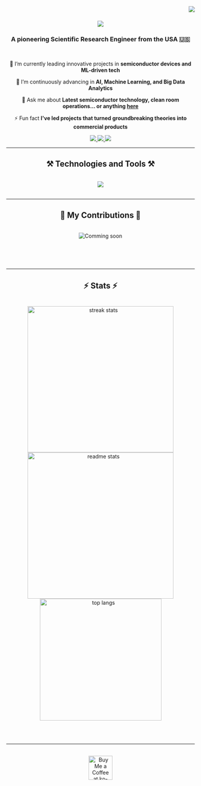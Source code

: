 <img align="right" src="https://visitor-badge.laobi.icu/badge?page_id=yourGitHub.yourGitHub" />

<h1 align="center">
    <img src="https://readme-typing-svg.herokuapp.com/?font=Righteous&size=35&center=true&vCenter=true&width=500&height=70&duration=4000&lines=Hi+There!+👋;+I'm+Ander!;" />
</h1>

<h3 align="center">A pioneering Scientific Research Engineer from the USA 🇺🇸</h3>

<br/>

<div align="center">
 
 🔭 I’m currently leading innovative projects in **semiconductor devices and ML-driven tech**

 🌱 I’m continuously advancing in **AI, Machine Learning, and Big Data Analytics**

💬 Ask me about **Latest semiconductor technology, clean room operations... or anything [here](https://github.com/yourGitHub/yourGitHub/issues)**

⚡ Fun fact **I've led projects that turned groundbreaking theories into commercial products**

 </div>
 
<div align="center"> 
  <a href="linnps@gmail.com">
    <img src="https://img.shields.io/badge/Gmail-333333?style=for-the-badge&logo=gmail&logoColor=red" />
  </a>
  <a href="https://www.linkedin.com/in/li-kai-lin/" target="_blank">
    <img src="https://img.shields.io/badge/LinkedIn-0077B5?style=for-the-badge&logo=linkedin&logoColor=white" target="_blank" />
  </a>
  <a href="https://linnps.github.io/cv/index.html" target="_blank">
     <img src="https://img.shields.io/badge/Portfolio-FF5722?style=for-the-badge&logo=todoist&logoColor=white" target="_blank" />
  </a>
</div>

 <hr/>
 
<h2 align="center">⚒️ Technologies and Tools ⚒️</h2>
<br/>
<div align="center">
    <img src="https://skillicons.dev/icons?i=python,java,javascript,nodejs,react,mysql,mongodb,aws,docker,git,tensorflow,matlab" /><br>
</div>

<br/>
<hr/>

<div align="center">
  <h2>🔬 My Contributions 🔬</h2>
  <br>
  <img alt="Comming soon" src="https://raw.githubusercontent.com/yourGitHub/yourGitHub/output/github-contribution-grid-snake.svg" />
  
  <br/><br/><br/>
</div>

<hr/>

<h2 align="center">⚡ Stats ⚡</h2>
<br>
<div align=center>
  <img width=390 src="https://github-readme-streak-stats-yourGitHub.vercel.app/?user=yourGitHub&count_private=true&theme=react&border_radius=10" alt="streak stats"/>
  <img width=390 src="https://github-readme-stats-yourGitHub.vercel.app/api?username=yourGitHub&count_private=true&show_icons=true&theme=react&rank_icon=github&border_radius=10" alt="readme stats" />
  <br/>
  <img width=325 align="center" src="https://github-readme-stats-yourGitHub.vercel.app/api/top-langs/?username=yourGitHub&langs_count=8&layout=compact&theme=react&border_radius=10&size_weight=0.5&count_weight=0.5&exclude_repo=github-readme-stats" alt="top langs" />
</div>

<br/><br/>

<hr/>

<br/>

<div align="center">
<a href='https://ko-fi.com/yourKoFiID' target='_blank'><img height='64' style='border:0px;height:64px;' src='https://storage.ko-fi.com/cdn/kofi1.png?v=3' border='0' alt='Buy Me a Coffee at ko-fi.com' /></a>
</div>

<br/>
